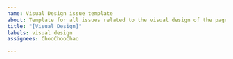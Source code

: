 ```yaml
---
name: Visual Design issue template
about: Template for all issues related to the visual design of the page.
title: "[Visual Design]"
labels: visual design
assignees: ChooChooChao

---
```



